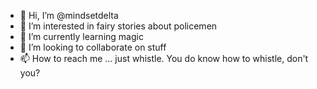 - 👋 Hi, I’m @mindsetdelta
- 👀 I’m interested in fairy stories about policemen
- 🌱 I’m currently learning magic
- 💞️ I’m looking to collaborate on stuff
- 📫 How to reach me ... just whistle.  You do know how to whistle, don't you? 

<!---
mindsetdelta/mindsetdelta is a ✨ special ✨ repository because its `README.md` (this file) appears on your GitHub profile.
You can click the Preview link to take a look at your changes.
--->
